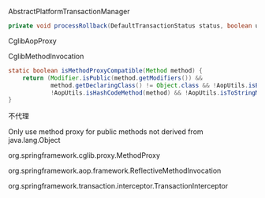 







AbstractPlatformTransactionManager

```java
private void processRollback(DefaultTransactionStatus status, boolean unexpected)
```





CglibAopProxy

CglibMethodInvocation

```java
static boolean isMethodProxyCompatible(Method method) {
    return (Modifier.isPublic(method.getModifiers()) &&
            method.getDeclaringClass() != Object.class && !AopUtils.isEqualsMethod(method) &&
            !AopUtils.isHashCodeMethod(method) && !AopUtils.isToStringMethod(method));
}
```

不代理

Only use method proxy for public methods not derived from java.lang.Object



org.springframework.cglib.proxy.MethodProxy



org.springframework.aop.framework.ReflectiveMethodInvocation



org.springframework.transaction.interceptor.TransactionInterceptor













